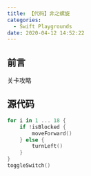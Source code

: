 ```yaml
---
title: 【代码】非之螺旋
categories:
  - Swift Playgrounds
date: 2020-04-12 14:52:22
---
```


## 前言

关卡攻略

<!-- more -->

## 源代码

``` swift
for i in 1 ... 18 {
    if !isBlocked {
        moveForward()
    } else {
        turnLeft()
    }
}
toggleSwitch()
```

